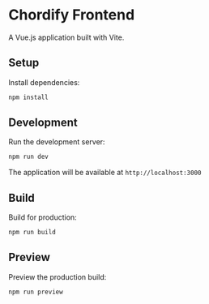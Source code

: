 # Chordify Frontend

A Vue.js application built with Vite.

## Setup

Install dependencies:

```bash
npm install
```

## Development

Run the development server:

```bash
npm run dev
```

The application will be available at `http://localhost:3000`

## Build

Build for production:

```bash
npm run build
```

## Preview

Preview the production build:

```bash
npm run preview
```

